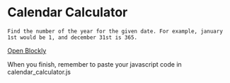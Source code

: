 # Calendar Calculator

```
Find the number of the year for the given date. For example, january 1st would be 1, and december 31st is 365.
```

[Open Blockly](https://blockly-demo.appspot.com/static/demos/code/index.html?lang=en)

When you finish, remember to paste your javascript code in calendar_calculator.js
